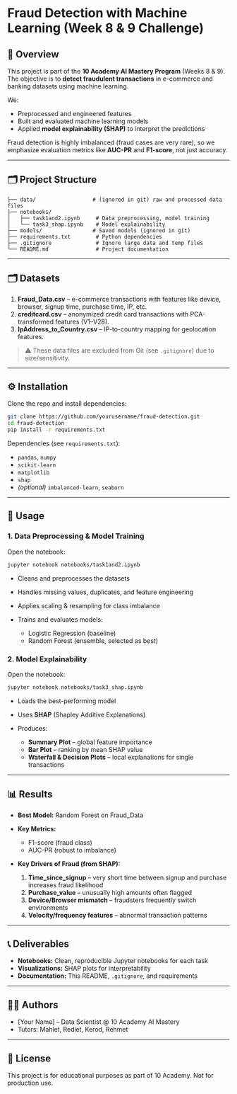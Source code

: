 # Fraud Detection with Machine Learning (Week 8 & 9 Challenge)

## 📌 Overview

This project is part of the **10 Academy AI Mastery Program** (Weeks 8 & 9).
The objective is to **detect fraudulent transactions** in e-commerce and banking datasets using machine learning.

We:

* Preprocessed and engineered features
* Built and evaluated machine learning models
* Applied **model explainability (SHAP)** to interpret the predictions

Fraud detection is highly imbalanced (fraud cases are very rare), so we emphasize evaluation metrics like **AUC-PR** and **F1-score**, not just accuracy.

---

## 🗂️ Project Structure

```text
├── data/                  # (ignored in git) raw and processed data files
├── notebooks/
│   ├── task1and2.ipynb     # Data preprocessing, model training
│   └── task3_shap.ipynb    # Model explainability
├── models/                # Saved models (ignored in git)
├── requirements.txt        # Python dependencies
├── .gitignore              # Ignore large data and temp files
└── README.md               # Project documentation
```

---

## 🗂️ Datasets

1. **Fraud\_Data.csv** – e-commerce transactions with features like device, browser, signup time, purchase time, IP, etc.
2. **creditcard.csv** – anonymized credit card transactions with PCA-transformed features (V1–V28).
3. **IpAddress\_to\_Country.csv** – IP-to-country mapping for geolocation features.

> ⚠️ These data files are excluded from Git (see `.gitignore`) due to size/sensitivity.

---

## ⚙️ Installation

Clone the repo and install dependencies:

```bash
git clone https://github.com/yourusername/fraud-detection.git
cd fraud-detection
pip install -r requirements.txt
```

Dependencies (see `requirements.txt`):

* `pandas`, `numpy`
* `scikit-learn`
* `matplotlib`
* `shap`
* *(optional)* `imbalanced-learn`, `seaborn`

---

## 🚀 Usage

### 1. Data Preprocessing & Model Training

Open the notebook:

```bash
jupyter notebook notebooks/task1and2.ipynb
```

* Cleans and preprocesses the datasets
* Handles missing values, duplicates, and feature engineering
* Applies scaling & resampling for class imbalance
* Trains and evaluates models:

  * Logistic Regression (baseline)
  * Random Forest (ensemble, selected as best)

### 2. Model Explainability

Open the notebook:

```bash
jupyter notebook notebooks/task3_shap.ipynb
```

* Loads the best-performing model
* Uses **SHAP** (Shapley Additive Explanations)
* Produces:

  * **Summary Plot** – global feature importance
  * **Bar Plot** – ranking by mean SHAP value
  * **Waterfall & Decision Plots** – local explanations for single transactions

---

## 📊 Results

* **Best Model:** Random Forest on Fraud\_Data
* **Key Metrics:**

  * F1-score (fraud class)
  * AUC-PR (robust to imbalance)
* **Key Drivers of Fraud (from SHAP):**

  1. **Time\_since\_signup** – very short time between signup and purchase increases fraud likelihood
  2. **Purchase\_value** – unusually high amounts often flagged
  3. **Device/Browser mismatch** – fraudsters frequently switch environments
  4. **Velocity/frequency features** – abnormal transaction patterns

---

## 📞 Deliverables

* **Notebooks:** Clean, reproducible Jupyter notebooks for each task
* **Visualizations:** SHAP plots for interpretability
* **Documentation:** This README, `.gitignore`, and requirements

---

## 👩‍💻 Authors

* \[Your Name] – Data Scientist @ 10 Academy AI Mastery
* Tutors: Mahlet, Rediet, Kerod, Rehmet

---

## 📜 License

This project is for educational purposes as part of 10 Academy. Not for production use.
